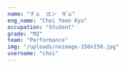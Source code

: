 ```yaml
---
name: "チェ　ヨン　ギュ"
eng_name: "Choi Yeon Kyu"
occupation: "Student"
grade: "M2"
team: "Performance"
img: "/uploads/noimage-150x150.jpg"
username: "choi"
---
```

